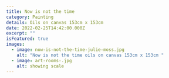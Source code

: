```yaml
---
title: Now is not the time
category: Painting
details: Oils on canvas 153cm x 153cm
date: 2022-02-25T14:42:00.000Z
excerpt: ""
isFeatured: true
images:
  - image: now-is-not-the-time-julie-moss.jpg
    alt: "Now is not the time oils on canvas 153cm x 153cm "
  - image: art-rooms-.jpg
    alt: showing scale
---
```

